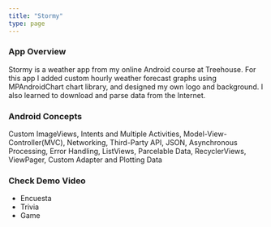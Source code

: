 ```yaml
---
title: "Stormy"
type: page
---
```


### App Overview

Stormy is a weather app from my online Android course at Treehouse. For this app I added custom hourly weather forecast graphs using MPAndroidChart chart library, and designed my own logo and background. I also learned to download and parse data from the Internet.

### Android Concepts

Custom ImageViews, Intents and Multiple Activities, Model-View-Controller(MVC), Networking, Third-Party API, JSON, Asynchronous Processing, Error Handling, ListViews, Parcelable Data, RecyclerViews, ViewPager, Custom Adapter and Plotting Data

### Check Demo Video

- Encuesta
- Trivia
- Game
